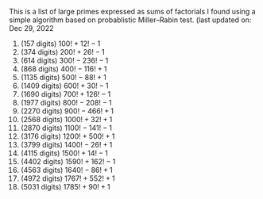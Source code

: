 This is a list of large primes expressed as sums of factorials I found using a simple algorithm based on probablistic Miller–Rabin test. (last updated on: Dec 29, 2022 <p/>

1. (157 digits) $100!+12!-1$
2. (374 digits) $200!+26!-1$
3. (614 digits) $300!-236!-1$
4. (868 digits) $400!-116!+1$
5. (1135 digits) $500!-88!+1$
6. (1409 digits) $600!+30!-1$
7. (1690 digits) $700!+126!-1$
8. (1977 digits) $800!-208!-1$
9. (2270 digits) $900!-466!+1$
10. (2568 digits) $1000!+32!+1$
11. (2870 digits) $1100!-141!-1$
12. (3176 digits) $1200!+500!+1$
13. (3799 digits) $1400!-26!+1$
14. (4115 digits) $1500!+14!-1$
15. (4402 digits) $1590!+162!-1$
16. (4563 digits) $1640!-86!+1$
17. (4972 digits) $1767!+552!+1$
18. (5031 digits) $1785!+90!+1$

<p/><html lang="en"><head><meta http-equiv="content-type" content="text/html; charset=utf-8"><script type="text/javascript" charset="utf-8" src="https://cdn.mathjax.org/mathjax/latest/MathJax.js?config=TeX-AMS-MML_HTMLorMML,https://vincenttam.github.io/javascripts/MathJaxLocal.js"></script></head>
